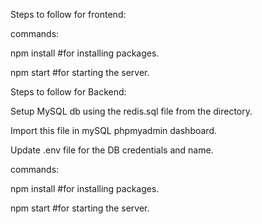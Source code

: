 Steps to follow for frontend:

commands:

  npm install       #for installing packages. 

  npm start         #for starting the server.


Steps to follow for Backend:

Setup MySQL db using the redis.sql file from the directory.

Import this file in mySQL phpmyadmin dashboard.

Update .env file for the DB credentials and name.

commands:

  npm install         #for installing packages.

  npm start          #for starting the server.

